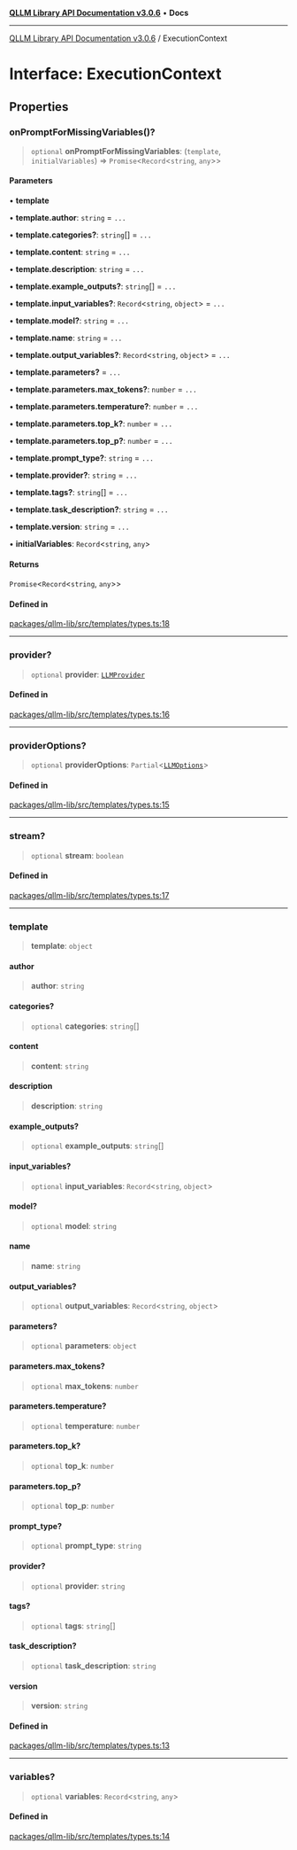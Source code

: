 [**QLLM Library API Documentation v3.0.6**](../README.md) • **Docs**

***

[QLLM Library API Documentation v3.0.6](../globals.md) / ExecutionContext

# Interface: ExecutionContext

## Properties

### onPromptForMissingVariables()?

> `optional` **onPromptForMissingVariables**: (`template`, `initialVariables`) => `Promise`\<`Record`\<`string`, `any`\>\>

#### Parameters

• **template**

• **template.author**: `string` = `...`

• **template.categories?**: `string`[] = `...`

• **template.content**: `string` = `...`

• **template.description**: `string` = `...`

• **template.example\_outputs?**: `string`[] = `...`

• **template.input\_variables?**: `Record`\<`string`, `object`\> = `...`

• **template.model?**: `string` = `...`

• **template.name**: `string` = `...`

• **template.output\_variables?**: `Record`\<`string`, `object`\> = `...`

• **template.parameters?** = `...`

• **template.parameters.max\_tokens?**: `number` = `...`

• **template.parameters.temperature?**: `number` = `...`

• **template.parameters.top\_k?**: `number` = `...`

• **template.parameters.top\_p?**: `number` = `...`

• **template.prompt\_type?**: `string` = `...`

• **template.provider?**: `string` = `...`

• **template.tags?**: `string`[] = `...`

• **template.task\_description?**: `string` = `...`

• **template.version**: `string` = `...`

• **initialVariables**: `Record`\<`string`, `any`\>

#### Returns

`Promise`\<`Record`\<`string`, `any`\>\>

#### Defined in

[packages/qllm-lib/src/templates/types.ts:18](https://github.com/quantalogic/qllm/blob/b15a3aa4af263bce36ea091a0f29bf1255b95497/packages/qllm-lib/src/templates/types.ts#L18)

***

### provider?

> `optional` **provider**: [`LLMProvider`](LLMProvider.md)

#### Defined in

[packages/qllm-lib/src/templates/types.ts:16](https://github.com/quantalogic/qllm/blob/b15a3aa4af263bce36ea091a0f29bf1255b95497/packages/qllm-lib/src/templates/types.ts#L16)

***

### providerOptions?

> `optional` **providerOptions**: `Partial`\<[`LLMOptions`](LLMOptions.md)\>

#### Defined in

[packages/qllm-lib/src/templates/types.ts:15](https://github.com/quantalogic/qllm/blob/b15a3aa4af263bce36ea091a0f29bf1255b95497/packages/qllm-lib/src/templates/types.ts#L15)

***

### stream?

> `optional` **stream**: `boolean`

#### Defined in

[packages/qllm-lib/src/templates/types.ts:17](https://github.com/quantalogic/qllm/blob/b15a3aa4af263bce36ea091a0f29bf1255b95497/packages/qllm-lib/src/templates/types.ts#L17)

***

### template

> **template**: `object`

#### author

> **author**: `string`

#### categories?

> `optional` **categories**: `string`[]

#### content

> **content**: `string`

#### description

> **description**: `string`

#### example\_outputs?

> `optional` **example\_outputs**: `string`[]

#### input\_variables?

> `optional` **input\_variables**: `Record`\<`string`, `object`\>

#### model?

> `optional` **model**: `string`

#### name

> **name**: `string`

#### output\_variables?

> `optional` **output\_variables**: `Record`\<`string`, `object`\>

#### parameters?

> `optional` **parameters**: `object`

#### parameters.max\_tokens?

> `optional` **max\_tokens**: `number`

#### parameters.temperature?

> `optional` **temperature**: `number`

#### parameters.top\_k?

> `optional` **top\_k**: `number`

#### parameters.top\_p?

> `optional` **top\_p**: `number`

#### prompt\_type?

> `optional` **prompt\_type**: `string`

#### provider?

> `optional` **provider**: `string`

#### tags?

> `optional` **tags**: `string`[]

#### task\_description?

> `optional` **task\_description**: `string`

#### version

> **version**: `string`

#### Defined in

[packages/qllm-lib/src/templates/types.ts:13](https://github.com/quantalogic/qllm/blob/b15a3aa4af263bce36ea091a0f29bf1255b95497/packages/qllm-lib/src/templates/types.ts#L13)

***

### variables?

> `optional` **variables**: `Record`\<`string`, `any`\>

#### Defined in

[packages/qllm-lib/src/templates/types.ts:14](https://github.com/quantalogic/qllm/blob/b15a3aa4af263bce36ea091a0f29bf1255b95497/packages/qllm-lib/src/templates/types.ts#L14)
